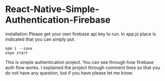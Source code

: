 # React-Native-Simple-Authentication-Firebase

installation
Please get your own firebase api key to run. In app.js place is indicated that you can simply put. 
```
npm i --save 
expo start 
```

This is simple authentication project. You can see through how firebase auth flow works.
I explained the project through comment lines so that you do not have any question, but if you have please let me know. 

